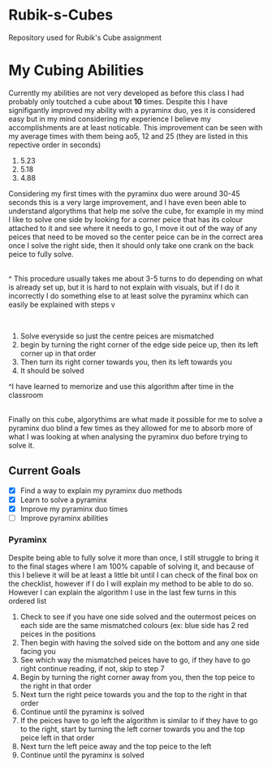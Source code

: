 # Rubik-s-Cubes
Repository used for Rubik's Cube assignment

# <h1>My Cubing Abilities
Currently my abilities are not very developed as before this class I had probably only toutched a cube about **10** times.
Despite this I have signifigantly improved my ability with a pyraminx duo, yes it is considered easy but in my mind considering my   experience I believe my accomplishments are at least noticable.
  This improvement can be seen with my average times with them being ao5, 12 and 25 (they are listed in this repective order in seconds)
  <ol>
    <li>5.23</li>
    <li>5.18</li>
    <li>4.88</li>
  </ol>
Considering my first times with the pyraminx duo were around 30-45 seconds this is a very large improvement, and I have even been able to  understand algorythms that help me solve the cube, for example in my mind I like to solve one side by looking for a corner peice that has its colour attached to it and see where it needs to go, I move it out of the way of any peices that need to be moved so the center peice can be in the correct area once I solve the right side, then it should only take one crank on the back peice to fully solve.

<br>^ This procedure usually takes me about 3-5 turns to do depending on what is already set up, but it is hard to not explain with visuals, but if I do it incorrectly I do something else to at least solve the pyraminx which can easily be explained with steps v 

<br>
<ol>
  <li>Solve everyside so just the centre peices are mismatched</li>
  <find a side where its corresponding centre peice is on a side next to it and rotate the pyraminx duo so the centre peice side is under the edge peice side and the edge peice side is facing you</li>
  <li>begin by turning the right corner of the edge side peice up, then its left corner up in that order</li>
  <li>Then turn its right corner towards you, then its left towards you</li>
  <li>It should be solved</li>
  </ol>
 ^I have learned to memorize and use this algorithm after time in the classroom

<br>Finally on this cube, algorythims are what made it possible for me to solve a pyraminx duo blind a few times as they allowed for me to absorb more of what I was looking at when analysing the pyraminx duo before trying to solve it.

### <h2>Current Goals
  - [x] Find a way to explain my pyraminx duo methods
  - [x] Learn to solve a pyraminx
  - [x] Improve my pyraminx duo times
  - [ ] Improve pyraminx abilities

##### <h3>Pyraminx
  Despite being able to fully solve it more than once, I still struggle to bring it to the final stages where I am 100% capable of solving it, and because of this I believe it will be at least a little bit until I can check of the final box on the checklist, however if I do I will explain my method to be able to do so. However I can explain the algorithm I use in the last few turns in this ordered list
  <ol>
    <li>Check to see if you have one side solved and the outermost peices on each side are the same mismatched colours (ex: blue side has 2 red peices in the positions</li>
    <li>Then begin with having the solved side on the bottom and any one side facing you</li>
    <li>See which way the mismatched peices have to go, if they have to go right continue reading, if not, skip to step 7</li>
    <li>Begin by turning the right corner away from you, then the top peice to the right in that order</li>
    <li>Next turn the right peice towards you and the top to the right in that order</li>
    <li>Continue until the pyraminx is solved</li>
    <li>If the peices have to go left the algorithm is similar to if they have to go to the right, start by turning the left corner towards you and the top peice left in that order</li>
    <li>Next turn the left peice away and the top peice to the left</li>
    <li>Continue until the pyraminx is solved</li>
  </ol>
